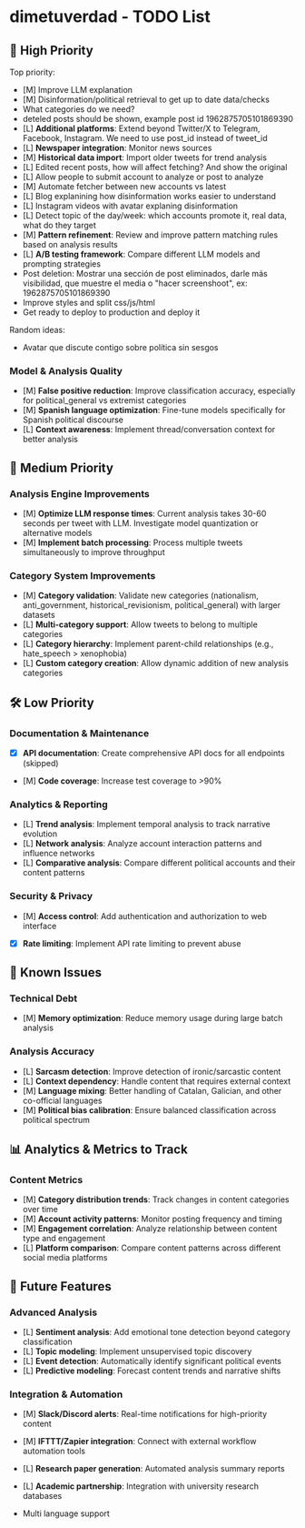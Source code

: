 # dimetuverdad - TODO List

## 🚀 High Priority

Top priority:

- [M] Improve LLM explanation
- [M] Disinformation/political retrieval to get up to date data/checks
- What categories do we need?
- deteled posts should be shown, example post id 1962875705101869390
- [L] **Additional platforms**: Extend beyond Twitter/X to Telegram, Facebook, Instagram. We need to use post_id instead of tweet_id
- [L] **Newspaper integration**: Monitor news sources
- [M] **Historical data import**: Import older tweets for trend analysis
- [L] Edited recent posts, how will affect fetching? And show the original
- [L] Allow people to submit account to analyze or post to analyze
- [M] Automate fetcher between new accounts vs latest
- [L] Blog explanining how disinformation works easier to understand
- [L] Instagram videos with avatar explaning disinformation
- [L] Detect topic of the day/week: which accounts promote it, real data, what do they target
- [M] **Pattern refinement**: Review and improve pattern matching rules based on analysis results
- [L] **A/B testing framework**: Compare different LLM models and prompting strategies
- Post deletion: Mostrar una sección de post eliminados, darle más visibilidad, que muestre el media o "hacer screenshoot", ex:  1962875705101869390
- Improve styles and split css/js/html
- Get ready to deploy to production and deploy it

Random ideas:

- Avatar que discute contigo sobre política sin sesgos

### Model & Analysis Quality
- [M] **False positive reduction**: Improve classification accuracy, especially for political_general vs extremist categories
- [M] **Spanish language optimization**: Fine-tune models specifically for Spanish political discourse
- [L] **Context awareness**: Implement thread/conversation context for better analysis

## 🔧 Medium Priority

### Analysis Engine Improvements
- [M] **Optimize LLM response times**: Current analysis takes 30-60 seconds per tweet with LLM. Investigate model quantization or alternative models
- [M] **Implement batch processing**: Process multiple tweets simultaneously to improve throughput

### Category System Improvements
- [M] **Category validation**: Validate new categories (nationalism, anti_government, historical_revisionism, political_general) with larger datasets
- [L] **Multi-category support**: Allow tweets to belong to multiple categories
- [L] **Category hierarchy**: Implement parent-child relationships (e.g., hate_speech > xenophobia)
- [L] **Custom category creation**: Allow dynamic addition of new analysis categories

## 🛠️ Low Priority

### Documentation & Maintenance
- [x] **API documentation**: Create comprehensive API docs for all endpoints (skipped)
- [M] **Code coverage**: Increase test coverage to >90%

### Analytics & Reporting
- [L] **Trend analysis**: Implement temporal analysis to track narrative evolution
- [L] **Network analysis**: Analyze account interaction patterns and influence networks
- [L] **Comparative analysis**: Compare different political accounts and their content patterns

### Security & Privacy
- [M] **Access control**: Add authentication and authorization to web interface
- [x] **Rate limiting**: Implement API rate limiting to prevent abuse

## 🐛 Known Issues

### Technical Debt
- [M] **Memory optimization**: Reduce memory usage during large batch analysis

### Analysis Accuracy
- [L] **Sarcasm detection**: Improve detection of ironic/sarcastic content
- [L] **Context dependency**: Handle content that requires external context
- [M] **Language mixing**: Better handling of Catalan, Galician, and other co-official languages
- [M] **Political bias calibration**: Ensure balanced classification across political spectrum

## 📊 Analytics & Metrics to Track

### Content Metrics
- [M] **Category distribution trends**: Track changes in content categories over time
- [M] **Account activity patterns**: Monitor posting frequency and timing
- [M] **Engagement correlation**: Analyze relationship between content type and engagement
- [L] **Platform comparison**: Compare content patterns across different social media platforms

## 🎯 Future Features

### Advanced Analysis
- [L] **Sentiment analysis**: Add emotional tone detection beyond category classification
- [L] **Topic modeling**: Implement unsupervised topic discovery
- [L] **Event detection**: Automatically identify significant political events
- [L] **Predictive modeling**: Forecast content trends and narrative shifts

### Integration & Automation
- [M] **Slack/Discord alerts**: Real-time notifications for high-priority content
- [M] **IFTTT/Zapier integration**: Connect with external workflow automation tools
- [L] **Research paper generation**: Automated analysis summary reports
- [L] **Academic partnership**: Integration with university research databases

- Multi language support